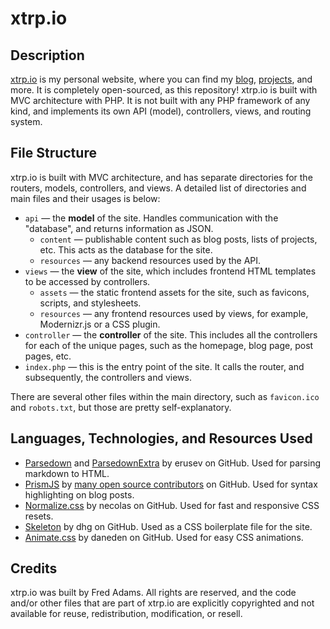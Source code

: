 # xtrp.io

## Description

[xtrp.io](https://xtrp.io/) is my personal website, where you can find my [blog](https://xtrp.io/blog/), [projects](https://xtrp.io/code/), and more. It is completely open-sourced, as this repository! xtrp.io is built with MVC architecture with PHP. It is not built with any PHP framework of any kind, and implements its own API (model), controllers, views, and routing system.

## File Structure

xtrp.io is built with MVC architecture, and has separate directories for the routers, models, controllers, and views. A detailed list of directories and main files and their usages is below:

 - ```api``` &mdash; the **model** of the site. Handles communication with the "database", and returns information as JSON.
   - ```content``` &mdash; publishable content such as blog posts, lists of projects, etc. This acts as the database for the site.
   - ```resources``` &mdash; any backend resources used by the API.
 - ```views``` &mdash; the **view** of the site, which includes frontend HTML templates to be accessed by controllers.
   - ```assets``` &mdash; the static frontend assets for the site, such as favicons, scripts, and stylesheets.
   - ```resources``` &mdash; any frontend resources used by views, for example, Modernizr.js or a CSS plugin.
 - ```controller``` &mdash; the **controller** of the site. This includes all the controllers for each of the unique pages, such as the homepage, blog page, post pages, etc.
 - ```index.php``` &mdash; this is the entry point of the site. It calls the router, and subsequently, the controllers and views.

There are several other files within the main directory, such as ```favicon.ico``` and ```robots.txt```, but those are pretty self-explanatory.

## Languages, Technologies, and Resources Used

 - [Parsedown](https://github.com/erusev/parsedown) and [ParsedownExtra](https://github.com/erusev/parsedown-extra) by erusev on GitHub. Used for parsing markdown to HTML.
 - [PrismJS](https://prismjs.com/) by [many open source contributors](https://github.com/PrismJS/prism/graphs/contributors) on GitHub. Used for syntax highlighting on blog posts.
 - [Normalize.css](https://necolas.github.io/normalize.css/) by necolas on GitHub. Used for fast and responsive CSS resets.
 - [Skeleton](http://getskeleton.com) by dhg on GitHub. Used as a CSS boilerplate file for the site.
 - [Animate.css](https://daneden.github.io/animate.css/) by daneden on GitHub. Used for easy CSS animations.

## Credits

xtrp.io was built by Fred Adams. All rights are reserved, and the code and/or other files that are part of xtrp.io are explicitly copyrighted and not available for reuse, redistribution, modification, or resell.
